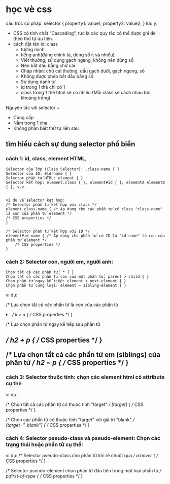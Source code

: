 # học vè css
cấu trúc cú pháp:
selector {
    property1: value1;
    property2: value2;
}
lưu ý: 
- CSS có tính chất "Cascading", tức là các quy tắc có thể được ghi đè theo thứ tự ưu tiên.
- cách đặt tên id: class
    + tường minh
    + tiếng anh(đúng chính tả, dùng số ít và nhiều)
    + Viết thường, sử dụng gạch ngang, không nên dùng số
    + Nên bắt đầu bằng chữ cái
    + Cháp nhận: chữ cái thường, dấu gạch dưới, gạch ngang, số
    + Không được phép bắt đầu bằng số
    + Sử dụng danh từ 
    + id trong 1 thẻ chỉ có 1
    + class trong 1 thẻ html sẽ có nhiều (Mỗi class sẽ cách nhau bởi khoảng trắng)

Nguyên tắc với selector ~

- Cùng cấp
- Nằm trong 1 cha
- Không phân biệt thứ tự liền sau

## tìm hiểu cách sự dung selector phổ biến

 ### cách 1: id, class, element HTML,
    Selector của lớp (Class Selector): .class-name { }
    Selector của ID: #id-name { }
    Selector phần tử HTML: element { }
    Selector kết hợp: element.class { }, element#id { }, elementA elementB { }, v.v.


    vi du về selector ket hợp:
    /* Selector phần tử kết hợp với class */
    element.class-name { /* Áp dụng cho các phần tử có class "class-name" là con của phần tử element */
    /* CSS properties */
    }

    /* Selector phần tử kết hợp với ID */
    element#id-name { /* Áp dụng cho phần tử có ID là "id-name" là con của phần tử element */
        /* CSS properties */
    }



### cách 2: Selector con, người em, người anh:
    Chọn tất cả các phần tử: * { }
    Chọn tất cả các phần tử con của một phần tử: parent > child { }
    Chọn phần tử ngay kế tiếp: element + next-element { }
    Chọn phần tử cùng loại: element ~ sibling-element { }


ví dụ:

/* Lựa chọn tất cả các phần tử <a> là con của các phần tử <li> */
li > a {
    /* CSS properties */
}

/* Lựa chọn phần tử ngay kế tiếp sau phần tử <h2> */
h2 + p {
    /* CSS properties */
}

/* Lựa chọn tất cả các phần tử em (siblings) của phần tử */
h2 ~ p {
    /* CSS properties */
}

### cách 3: Selector thuộc tính: chọn các element html có attribute cụ thẻ
ví dụ :

/* Chọn tất cả các phần tử có thuộc tính "target" */
[target] {
    /* CSS properties */
}

/* Chọn các phần tử có thuộc tính "target" với giá trị "blank" */
[target="_blank"] {
    /* CSS properties */
}

### cách 4: Selector pseudo-class và pseudo-element: Chọn các trạng thái hoặc phần tử cụ thể:

ví dụ: 
/* Selector pseudo-class cho phần tử khi rê chuột qua */
a:hover {
    /* CSS properties */
}

/* Selector pseudo-element chọn phần tử đầu tiên trong một loại phần tử */
p:first-of-type {
    /* CSS properties */
}




